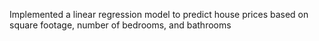  Implemented a linear regression model to predict house prices based on square footage, number of bedrooms, and bathrooms
